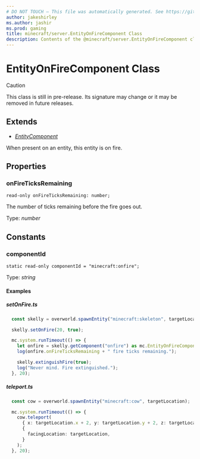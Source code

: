 ```yaml
---
# DO NOT TOUCH — This file was automatically generated. See https://github.com/mojang/minecraftapidocsgenerator to modify descriptions, examples, etc.
author: jakeshirley
ms.author: jashir
ms.prod: gaming
title: minecraft/server.EntityOnFireComponent Class
description: Contents of the @minecraft/server.EntityOnFireComponent class.
---
```

# EntityOnFireComponent Class

> [!CAUTION]
> This class is still in pre-release.  Its signature may change or it may be removed in future releases.

## Extends
- [*EntityComponent*](EntityComponent.md)

When present on an entity, this entity is on fire.

## Properties

### **onFireTicksRemaining**
`read-only onFireTicksRemaining: number;`

The number of ticks remaining before the fire goes out.

Type: *number*

## Constants

### **componentId**
`static read-only componentId = "minecraft:onfire";`

Type: *string*

#### Examples
##### ***setOnFire.ts***
```typescript
  const skelly = overworld.spawnEntity("minecraft:skeleton", targetLocation);

  skelly.setOnFire(20, true);

  mc.system.runTimeout(() => {
    let onfire = skelly.getComponent("onfire") as mc.EntityOnFireComponent;
    log(onfire.onFireTicksRemaining + " fire ticks remaining.");

    skelly.extinguishFire(true);
    log("Never mind. Fire extinguished.");
  }, 20);
```
##### ***teleport.ts***
```typescript
  const cow = overworld.spawnEntity("minecraft:cow", targetLocation);

  mc.system.runTimeout(() => {
    cow.teleport(
      { x: targetLocation.x + 2, y: targetLocation.y + 2, z: targetLocation.z + 2 },
      {
        facingLocation: targetLocation,
      }
    );
  }, 20);
```
